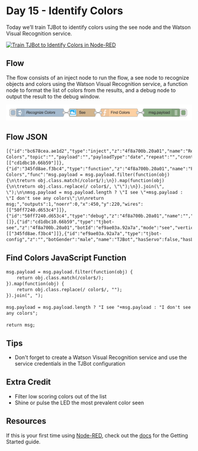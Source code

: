 # Day 15 - Identify Colors

Today we’ll train TJBot to identify colors using the see node and the Watson Visual Recognition service.

[![Train TJBot to Identify Colors in Node-RED](http://img.youtube.com/vi/utIkn_Qkc_Y/0.jpg)](https://www.youtube.com/watch?v=utIkn_Qkc_Y&list=PLddOPkVMz1dtN3I_4JKava4GBLLXuUevV&index=18 "Train TJBot to Identify Colors in Node-RED") 

## Flow

The flow consists of an inject node to run the flow, a see node to recognize objects and colors using the Watson Visual Recognition service, a function node to format the list of colors from the results, and a debug node to output the result to the debug window.

![Identify Colors Flow](assets/flow.png) 

## Flow JSON

```
[{"id":"bc678cea.ae1d2","type":"inject","z":"4f8a700b.20a01","name":"Recognize Colors","topic":"","payload":"","payloadType":"date","repeat":"","crontab":"","once":false,"x":150,"y":220,"wires":[["cd1dbc10.66b59"]]},{"id":"345fd8ae.f3bc4","type":"function","z":"4f8a700b.20a01","name":"Find Colors","func":"msg.payload = msg.payload.filter(function(obj) {\n\treturn obj.class.match(/color$/);\n}).map(function(obj) {\n\treturn obj.class.replace(/ color$/, \"\");\n}).join(\", \");\n\nmsg.payload = msg.payload.length ? \"I see \"+msg.payload : \"I don't see any colors\";\n\nreturn msg;","outputs":1,"noerr":0,"x":450,"y":220,"wires":[["50ff7240.d653c4"]]},{"id":"50ff7240.d653c4","type":"debug","z":"4f8a700b.20a01","name":"","active":true,"console":"false","complete":"false","x":610,"y":220,"wires":[]},{"id":"cd1dbc10.66b59","type":"tjbot-see","z":"4f8a700b.20a01","botId":"ef9ae03a.92a7a","mode":"see","verticalFlip":false,"horizontalFlip":false,"width":960,"height":720,"name":"","x":310,"y":220,"wires":[["345fd8ae.f3bc4"]]},{"id":"ef9ae03a.92a7a","type":"tjbot-config","z":"","botGender":"male","name":"TJBot","hasServo":false,"hasLED":false,"hasSpeaker":false,"hasMicrophone":false,"hasCamera":true,"speakerDeviceId":"plughw:0,0"}]

```

## Find Colors JavaScript Function

```
msg.payload = msg.payload.filter(function(obj) {
	return obj.class.match(/color$/);
}).map(function(obj) {
	return obj.class.replace(/ color$/, "");
}).join(", ");

msg.payload = msg.payload.length ? "I see "+msg.payload : "I don't see any colors";

return msg;
```

## Tips

* Don't forget to create a Watson Visual Recognition service and use the service credentials in the TJBot configuration

## Extra Credit

* Filter low scoring colors out of the list
* Shine or pulse the LED the most prevalent color seen
	
## Resources

If this is your first time using [Node-RED](https://nodered.org/), check out the [docs](https://nodered.org/docs/) for the Getting Started guide.
